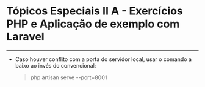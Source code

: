 Tópicos Especiais II A - Exercícios PHP e Aplicação de exemplo com Laravel
===============================================

--------------------

- Caso houver conflito com a porta do servidor local, usar o comando a baixo ao invés do convencional:

	> php artisan serve --port=8001
